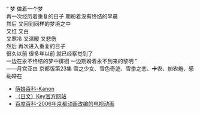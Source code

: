 “  梦 做着一个梦  
再一次经历着重复的日子 期盼着没有终结的早晨  
然后 又回到同样的梦境之中  
又红 又白  
又寒冷 又温暖 又悲伤  
然后 再次进入重复的日子  
很久以前 很多年以前 就已经察觉到了  
一边在永不终结的梦中徘徊 一边期盼着永不到来的黎明  ”  
  ——月宫亚由 京都版第23集
雪之少女、雪色奇迹、雪季之恋、~~卡农~~、~~加农炮~~、~~感动常在~~
- [萌娘百科-Kanon](https://zh.moegirl.org.cn/Kanon)
- [（日文）Key官方网站](http://key.visualarts.gr.jp/product/kanon/)
- [百度百科-2006年京都动画改编的电视动画](https://baike.baidu.com/item/Kanon/5932150)
